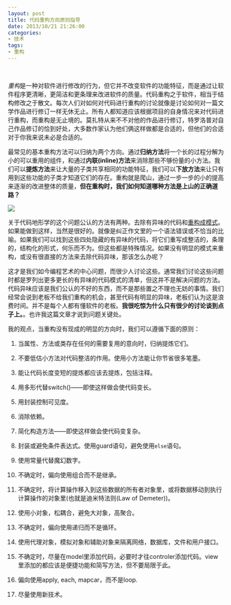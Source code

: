```yaml
---
layout: post
title: 代码重构方向原则指导
date: 2013/10/21 21:26:00
categories: 
- 技术
tags: 
- 重构
---
```


 

*重构*是一种对软件进行修改的行为，但它并不改变软件的功能特征，而是通过让软件程序更清晰，更简洁和更条理来改进软件的质量。代码重构之于软件，相当于结构修改之于散文。每次人们对如何对代码进行重构的讨论就像是讨论如何对一篇文学作品进行修订一样无休无止。所有人都知道应该根据项目的自身情况来对代码进行重构，而重构是无止境的。莫扎特从来不不对他的作品进行修订，特罗洛普对自己作品修订的恰到好处，大多数作家认为他们俩这样做都是合适的，但他们的合适对于你我来说未必是合适的。

最常见的基本重构方法可以归纳为两个方向。通过**归纳方法**将一个长的过程分解为小的可以重用的组件，和通过**内联(inline)方法**来消除那些不够份量的小方法。我们可以**提炼方法**来让大量的子类共享相同的功能特征，我们可以**下放方法**来让只有用到这些功能的子类才知道它们的存在。重构就是爬山，通过一步一步的小的提高来逐渐的改进整体的质量，**但在重构时，我们如何知道哪种方法是上山的正确道路？**

![][1]

关于代码地形学的这个问题公认的方法有两种。去除有异味的代码和[重构成模式](http://www.amazon.cn/gp/product/B00A9YD7A2/ref=as_li_qf_sp_asin_il_tl?ie=UTF8&camp=536&creative=3200&creativeASIN=B00A9YD7A2&linkCode=as2&tag=vastwork-23)。如果能做到这样，当然是很好的。就像是纠正作文里的一个语法错误或不恰当的比喻。如果我们可以找到这些四处隐藏的有异味的代码，将它们重写成整洁的，条理的，结构化的形式，何乐而不为。但这些都是特殊情况。如果没有明显的模式来重构，或没有很直接的方法来去除代码异味，那该怎么办呢？

这才是我们如今编程艺术的中心问题，而很少人讨论这些。通常我们讨论这些问题时都是罗列出更多更长的有异味的代码模式的清单，但这并不是解决问题的方法。代码异味应该是我们公认的不好的东西，而不是那些置之不理也无妨的事情。我们经常会说到老板不给我们重构的机会，甚至代码有明显的异味，老板们认为这是浪费时间。并不是每个人都有懂软件的老板。**我很吃惊为什么只有很少的讨论谈到点子上。**。也许我这篇文章才说到问题关键处。

我的观点，当重构没有现成的明显的方向时，我们可以遵循下面的原则：

1.  当属性、方法或类存在任何的需要复用的意向时，归纳提炼它们。

2.  不要低估小方法对代码整洁的作用。使用小方法能让你节省很多笔墨。

3.  能让代码长度变短的提炼都应该去提炼，包括注释。

4.  用多形代替switch()——即使这样做会使代码变长。

5.  用封装控制可见度。

6.  消除依赖。

7.  简化构造方法——即使这样做会使代码变复杂。

8.  封装或避免条件表达式。使用guard语句，避免使用`else`语句。

9.  使用常量代替魔幻数字。

10. 不确定时，偏向使用组合而不是继承。

11. 不确定时，将计算操作移入到这些数据的所有者对象里，或将数据移动到执行计算操作的对象里(也就是迪米特法则(Law of Demeter))。

12. 使用小对象，松耦合，避免大对象，高聚合。

13. 不确定时，偏向使用递归而不是循环。

14. 使用代理对象，模拟对象和辅助对象来隔离网络，数据库，文件和用户接口。

15. 不确定时，尽量在model里添加代码，必要时才往controler添加代码。view里添加的都应该是便捷功能和简写方法，但不要局限于此。

16. 偏向使用apply, each, mapcar，而不是loop.

17. 尽量使用新技术。

[1]: http://ww1.sinaimg.cn/large/006tNc79gw1f51182lqt9j30m80cimzc
